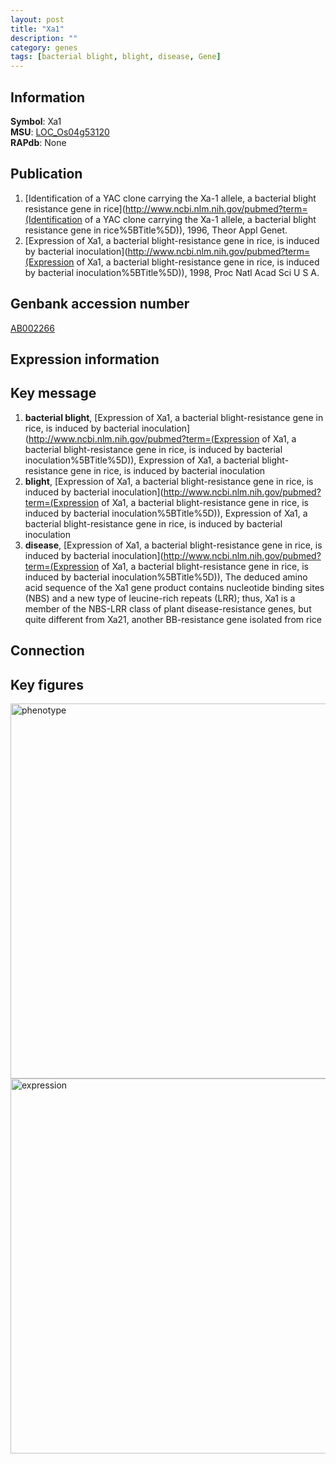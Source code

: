 ```yaml
---
layout: post
title: "Xa1"
description: ""
category: genes
tags: [bacterial blight, blight, disease, Gene]
---
```


## Information
__Symbol__: Xa1  
__MSU__: [LOC_Os04g53120](http://rice.plantbiology.msu.edu/cgi-bin/ORF_infopage.cgi?orf=LOC_Os04g53120)  
__RAPdb__: None  

## Publication
1. [Identification of a YAC clone carrying the Xa-1 allele, a bacterial blight resistance gene in rice](http://www.ncbi.nlm.nih.gov/pubmed?term=(Identification of a YAC clone carrying the Xa-1 allele, a bacterial blight resistance gene in rice%5BTitle%5D)), 1996, Theor Appl Genet.
2. [Expression of Xa1, a bacterial blight-resistance gene in rice, is induced by bacterial inoculation](http://www.ncbi.nlm.nih.gov/pubmed?term=(Expression of Xa1, a bacterial blight-resistance gene in rice, is induced by bacterial inoculation%5BTitle%5D)), 1998, Proc Natl Acad Sci U S A.

## Genbank accession number
[AB002266](http://www.ncbi.nlm.nih.gov/nuccore/AB002266)

## Expression information

## Key message
1. __bacterial blight__, [Expression of Xa1, a bacterial blight-resistance gene in rice, is induced by bacterial inoculation](http://www.ncbi.nlm.nih.gov/pubmed?term=(Expression of Xa1, a bacterial blight-resistance gene in rice, is induced by bacterial inoculation%5BTitle%5D)), Expression of Xa1, a bacterial blight-resistance gene in rice, is induced by bacterial inoculation
2. __blight__, [Expression of Xa1, a bacterial blight-resistance gene in rice, is induced by bacterial inoculation](http://www.ncbi.nlm.nih.gov/pubmed?term=(Expression of Xa1, a bacterial blight-resistance gene in rice, is induced by bacterial inoculation%5BTitle%5D)), Expression of Xa1, a bacterial blight-resistance gene in rice, is induced by bacterial inoculation
3. __disease__, [Expression of Xa1, a bacterial blight-resistance gene in rice, is induced by bacterial inoculation](http://www.ncbi.nlm.nih.gov/pubmed?term=(Expression of Xa1, a bacterial blight-resistance gene in rice, is induced by bacterial inoculation%5BTitle%5D)),  The deduced amino acid sequence of the Xa1 gene product contains nucleotide binding sites (NBS) and a new type of leucine-rich repeats (LRR); thus, Xa1 is a member of the NBS-LRR class of plant disease-resistance genes, but quite different from Xa21, another BB-resistance gene isolated from rice

## Connection

## Key figures
<img src="http://ricencode.github.io/images/Xa1.pheno.png" alt="phenotype"  style="width: 600px;"/>

<img src="http://ricencode.github.io/images/Xa1.exp.png" alt="expression"  style="width: 600px;"/>


